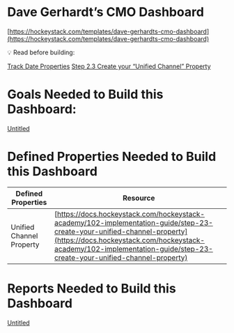 # Dave Gerhardt’s CMO Dashboard

[https://hockeystack.com/templates/dave-gerhardts-cmo-dashboard](https://hockeystack.com/templates/dave-gerhardts-cmo-dashboard)

<aside>
💡 Read before building:

[Track Date Properties](https://docs.hockeystack.com/hockeystack-academy/101-how-hockeystack-works/goals/track-date-properties#block-b7fe1e0427664539b65afece57de7bf7)
[Step 2.3 Create your “Unified Channel” Property](https://docs.hockeystack.com/hockeystack-academy/102-implementation-guide/step-23-create-your-unified-channel-property#block-76bc2377cbcf4faab6fb818c3ff43e37)

</aside>

# Goals Needed to Build this Dashboard:

[Untitled](Dave-Gerhardts-CMO-Dashboard/Untitled.csv)

# **Defined Properties Needed to Build this Dashboard**

| **Defined Properties**  | **Resource** |
| --- | --- |
| Unified Channel Property  | [https://docs.hockeystack.com/hockeystack-academy/102-implementation-guide/step-23-create-your-unified-channel-property](https://docs.hockeystack.com/hockeystack-academy/102-implementation-guide/step-23-create-your-unified-channel-property) |

# Reports Needed to Build this Dashboard

[Untitled](Dave-Gerhardts-CMO-Dashboard/Untitled.csv)
